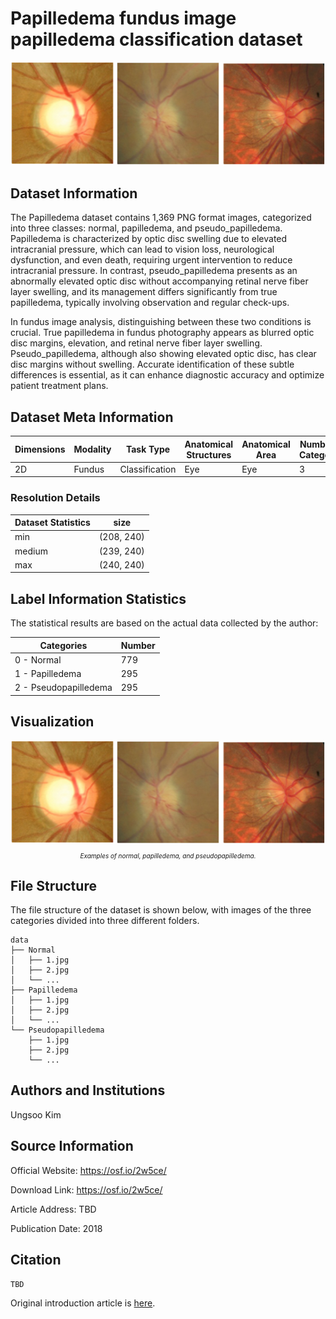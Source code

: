 # Papilledema fundus image papilledema classification dataset

<div align="center">
    <a href="https://github.com/openmedlab/"><img width="700px" height="auto" src="appendix/Papilledema_0.png"></a>
</div>
<p style="text-align:center;font-size:10px;"><em></em></p>

## Dataset Information

The Papilledema dataset contains 1,369 PNG format images, categorized into three classes: normal, papilledema, and pseudo_papilledema. Papilledema is characterized by optic disc swelling due to elevated intracranial pressure, which can lead to vision loss, neurological dysfunction, and even death, requiring urgent intervention to reduce intracranial pressure. In contrast, pseudo_papilledema presents as an abnormally elevated optic disc without accompanying retinal nerve fiber layer swelling, and its management differs significantly from true papilledema, typically involving observation and regular check-ups.

In fundus image analysis, distinguishing between these two conditions is crucial. True papilledema in fundus photography appears as blurred optic disc margins, elevation, and retinal nerve fiber layer swelling. Pseudo_papilledema, although also showing elevated optic disc, has clear disc margins without swelling. Accurate identification of these subtle differences is essential, as it can enhance diagnostic accuracy and optimize patient treatment plans.

## Dataset Meta Information

| Dimensions | Modality | Task Type      | Anatomical Structures | Anatomical Area | Number of Categories | Data Volume | File Format |
|------------|----------|----------------|-----------------------|-----------------|----------------------|-------------|-------------|
| 2D         | Fundus       | Classification | Eye                   | Eye             | 3                    | 1369        | PNG         |


### Resolution Details

| Dataset Statistics | size        |
|--------------------|-------------|
| min                | (208, 240)  |
| medium             | (239, 240)  |
| max                | (240, 240)  |

## Label Information Statistics

The statistical results are based on the actual data collected by the author:

| Categories            | Number |
|-----------------------|--------|
| 0 - Normal            | 779    |
| 1 - Papilledema       | 295    |
| 2 - Pseudopapilledema | 295    |

## Visualization

<div align="center">
    <a href="https://github.com/openmedlab/"><img width="700px" height="auto" src="appendix/Papilledema_0.png"></a>
</div>
<p style="text-align:center;font-size:10px;"><em>Examples of normal, papilledema, and pseudopapilledema.</em></p>

## File Structure

The file structure of the dataset is shown below, with images of the three categories divided into three different folders.

``` 
data
├── Normal
│   ├── 1.jpg
│   ├── 2.jpg
│   └── ...
├── Papilledema
│   ├── 1.jpg
│   ├── 2.jpg
│   └── ...
└── Pseudopapilledema
    ├── 1.jpg
    ├── 2.jpg
    └── ...
```

## Authors and Institutions

Ungsoo Kim


## Source Information

Official Website: https://osf.io/2w5ce/

Download Link: https://osf.io/2w5ce/

Article Address: TBD

Publication Date: 2018

## Citation

``` 
TBD
```

Original introduction article is [here](https://zhuanlan.zhihu.com/p/697060367).
